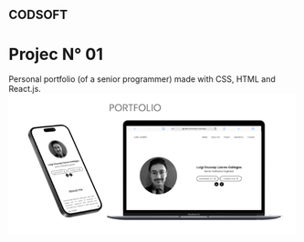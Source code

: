 ## CODSOFT
# Projec N° 01
 Personal portfolio (of a senior programmer) made with CSS, HTML and React.js.
 ![ProjectPortfolio](/src/assets/project01.png)
